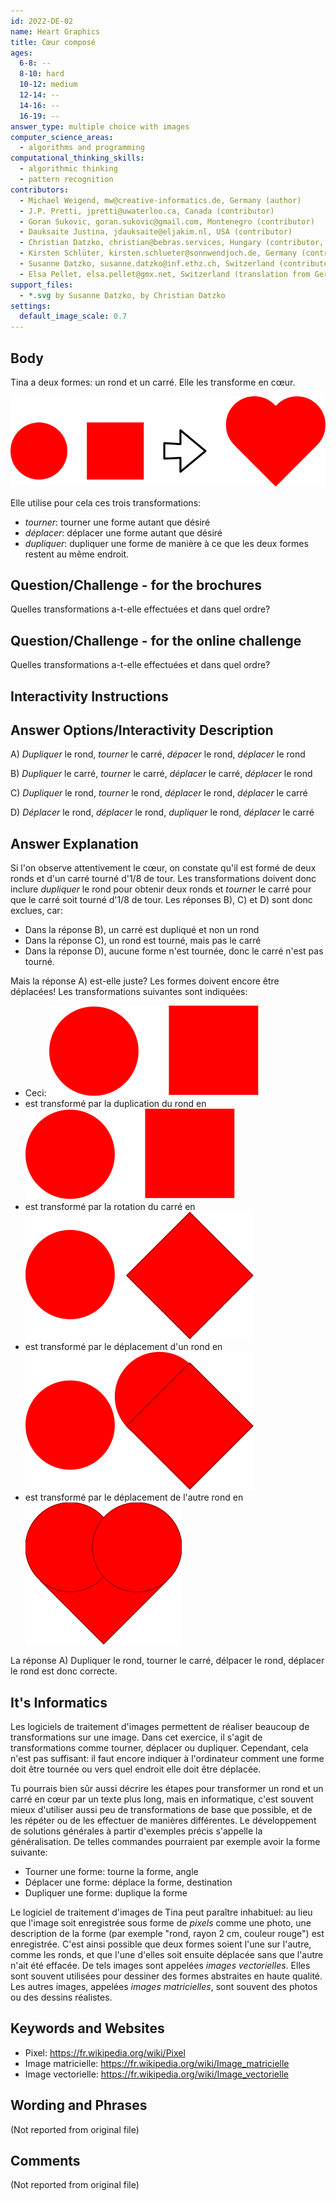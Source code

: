 ```yaml
---
id: 2022-DE-02
name: Heart Graphics
title: Cœur composé
ages:
  6-8: --
  8-10: hard
  10-12: medium
  12-14: --
  14-16: --
  16-19: --
answer_type: multiple choice with images
computer_science_areas:
  - algorithms and programming
computational_thinking_skills:
  - algorithmic thinking
  - pattern recognition
contributors:
  - Michael Weigend, mw@creative-informatics.de, Germany (author)
  - J.P. Pretti, jpretti@uwaterloo.ca, Canada (contributor)
  - Goran Sukovic, goran.sukovic@gmail.com, Montenegro (contributor)
  - Dauksaite Justina, jdauksaite@eljakim.nl, USA (contributor)
  - Christian Datzko, christian@bebras.services, Hungary (contributor, translation from English into German, graphics)
  - Kirsten Schlüter, kirsten.schlueter@sonnwendjoch.de, Germany (contributor)
  - Susanne Datzko, susanne.datzko@inf.ethz.ch, Switzerland (contributor, graphics)
  - Elsa Pellet, elsa.pellet@gmx.net, Switzerland (translation from German into French)
support_files:
  - *.svg by Susanne Datzko, by Christian Datzko
settings:
  default_image_scale: 0.7
---
```



[exp1]: graphics/2022-DE-02-explanation1.svg "Explication étape 1"
[exp2]: graphics/2022-DE-02-explanation2.svg "Explication étape 2"
[exp3]: graphics/2022-DE-02-explanation3.svg "Explication étape 3"
[exp_heartpuzzle]: graphics/2022-DE-02-explanation_heartpuzzle.svg "Explication étape 4"
[taskbody]: graphics/2022-DE-02-taskbody.svg "Deux formes forment un cœur"
[taskbody_shapes]: graphics/2022-DE-02-taskbody_shapes.svg "Rond et carré"


## Body

Tina a deux formes: un rond et un carré. Elle les transforme en cœur.

![taskbody]

Elle utilise pour cela ces trois transformations: 
  - _tourner_: tourner une forme autant que désiré
  - _déplacer_: déplacer une forme autant que désiré
  - _dupliquer_: dupliquer une forme de manière à ce que les deux formes restent au même endroit.



## Question/Challenge - for the brochures

Quelles transformations a-t-elle effectuées et dans quel ordre?


## Question/Challenge - for the online challenge

Quelles transformations a-t-elle effectuées et dans quel ordre?

## Interactivity Instructions

<!-- empty -->

## Answer Options/Interactivity Description

A) _Dupliquer_ le rond, _tourner_ le carré, _dépacer_ le rond, _déplacer_ le rond

B) _Dupliquer_ le carré, _tourner_ le carré, _déplacer_ le carré, _déplacer_ le rond

C) _Dupliquer_ le rond, _tourner_ le rond, _déplacer_ le rond, _déplacer_ le carré

D) _Déplacer_ le rond, _déplacer_ le rond, _dupliquer_ le rond, _déplacer_ le carré


## Answer Explanation

Si l'on observe attentivement le cœur, on constate qu'il est formé de deux ronds et d'un carré tourné d'1/8 de tour. Les transformations doivent donc inclure _dupliquer_ le rond pour obtenir deux ronds et _tourner_ le carré pour que le carré soit tourné d'1/8 de tour. Les réponses B), C) et D) sont donc exclues, car:
  - Dans la réponse B), un carré est dupliqué et non un rond
  - Dans la réponse C), un rond est tourné, mais pas le carré
  - Dans la réponse D), aucune forme n'est tournée, donc le carré n'est pas tourné.

Mais la réponse A) est-elle juste? Les formes doivent encore être déplacées! Les transformations suivantes sont indiquées:

  - Ceci: ![taskbody_shapes]
  - est transformé par la duplication du rond en ![exp1]
  - est transformé par la rotation du carré en ![exp2]
  - est transformé par le déplacement d'un rond en ![exp3]
  - est transformé par le déplacement de l'autre rond en ![exp_heartpuzzle]

La réponse A) Dupliquer le rond, tourner le carré, délpacer le rond, déplacer le rond est donc correcte.


## It's Informatics

Les logiciels de traitement d'images permettent de réaliser beaucoup de transformations sur une image. Dans cet exercice, il s'agit de transformations comme tourner, déplacer ou dupliquer. Cependant, cela n'est pas suffisant: il faut encore indiquer à l'ordinateur comment une forme doit être tournée ou vers quel endroit elle doit être déplacée.

Tu pourrais bien sûr aussi décrire les étapes pour transformer un rond et un carré en cœur par un texte plus long, mais en informatique, c'est souvent mieux d'utiliser aussi peu de transformations de base que possible, et de les répéter ou de les effectuer de manières différentes. Le développement de solutions générales à partir d'exemples précis s'appelle la généralisation. De telles commandes pourraient par exemple avoir la forme suivante:

- Tourner une forme: tourne la forme, angle
- Déplacer une forme: déplace la forme, destination
- Dupliquer une forme: duplique la forme

Le logiciel de traitement d'images de Tina peut paraître inhabituel: au lieu que l'image soit enregistrée sous forme de _pixels_ comme une photo, une description de la forme (par exemple "rond, rayon 2 cm, couleur rouge") est enregistrée. C'est ainsi possible que deux formes soient l'une sur l'autre, comme les ronds, et que l'une d'elles soit ensuite déplacée sans que l'autre n'ait été effacée. De tels images sont appelées _images vectorielles_. Elles sont souvent utilisées pour dessiner des formes abstraites en haute qualité. Les autres images, appelées _images matricielles_, sont souvent des photos ou des dessins réalistes.

## Keywords and Websites

 - Pixel: https://fr.wikipedia.org/wiki/Pixel
 - Image matricielle: https://fr.wikipedia.org/wiki/Image_matricielle
 - Image vectorielle: https://fr.wikipedia.org/wiki/Image_vectorielle


## Wording and Phrases

(Not reported from original file)


## Comments

(Not reported from original file)
